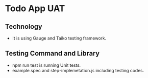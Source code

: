# Todo App UAT

## Technology

- It is using Gauge and Taiko testing framework.

## Testing Command and Library

- npm run test is running Unit tests.
- example.spec and step-implemetation.js including testing codes.
